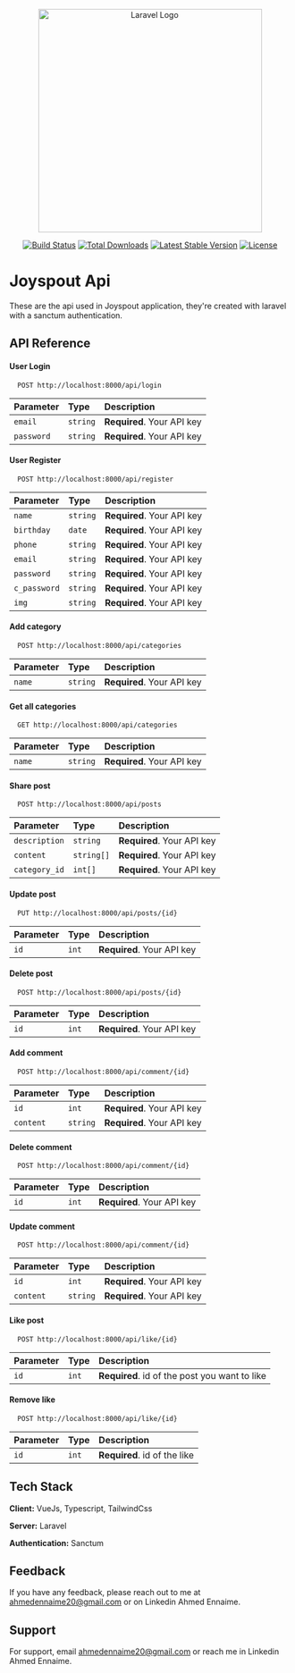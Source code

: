 <p align="center"><a href="https://laravel.com" target="_blank"><img src="https://raw.githubusercontent.com/laravel/art/master/logo-lockup/5%20SVG/2%20CMYK/1%20Full%20Color/laravel-logolockup-cmyk-red.svg" width="400" alt="Laravel Logo"></a></p>

<p align="center">
<a href="https://github.com/laravel/framework/actions"><img src="https://github.com/laravel/framework/workflows/tests/badge.svg" alt="Build Status"></a>
<a href="https://packagist.org/packages/laravel/framework"><img src="https://img.shields.io/packagist/dt/laravel/framework" alt="Total Downloads"></a>
<a href="https://packagist.org/packages/laravel/framework"><img src="https://img.shields.io/packagist/v/laravel/framework" alt="Latest Stable Version"></a>
<a href="https://packagist.org/packages/laravel/framework"><img src="https://img.shields.io/packagist/l/laravel/framework" alt="License"></a>
</p>

# Joyspout Api

These are the api used in Joyspout application, they're created with laravel with a sanctum authentication.

## API Reference

#### User Login

```http
  POST http://localhost:8000/api/login
```

| Parameter  | Type     | Description                |
| :--------- | :------- | :------------------------- |
| `email`    | `string` | **Required**. Your API key |
| `password` | `string` | **Required**. Your API key |

#### User Register

```http
  POST http://localhost:8000/api/register
```

| Parameter    | Type     | Description                |
| :----------- | :------- | :------------------------- |
| `name`       | `string` | **Required**. Your API key |
| `birthday`   | `date`   | **Required**. Your API key |
| `phone`      | `string` | **Required**. Your API key |
| `email`      | `string` | **Required**. Your API key |
| `password`   | `string` | **Required**. Your API key |
| `c_password` | `string` | **Required**. Your API key |
| `img`        | `string` | **Required**. Your API key |

#### Add category

```http
  POST http://localhost:8000/api/categories
```

| Parameter | Type     | Description                |
| :-------- | :------- | :------------------------- |
| `name`    | `string` | **Required**. Your API key |

#### Get all categories

```http
  GET http://localhost:8000/api/categories
```

| Parameter | Type     | Description                |
| :-------- | :------- | :------------------------- |
| `name`    | `string` | **Required**. Your API key |

#### Share post

```http
  POST http://localhost:8000/api/posts
```

| Parameter     | Type       | Description                |
| :------------ | :--------- | :------------------------- |
| `description` | `string`   | **Required**. Your API key |
| `content`     | `string[]` | **Required**. Your API key |
| `category_id` | `int[]`    | **Required**. Your API key |

#### Update post

```http
  PUT http://localhost:8000/api/posts/{id}
```

| Parameter | Type  | Description                |
| :-------- | :---- | :------------------------- |
| `id`      | `int` | **Required**. Your API key |

#### Delete post

```http
  POST http://localhost:8000/api/posts/{id}
```

| Parameter | Type  | Description                |
| :-------- | :---- | :------------------------- |
| `id`      | `int` | **Required**. Your API key |

#### Add comment

```http
  POST http://localhost:8000/api/comment/{id}
```

| Parameter | Type     | Description                |
| :-------- | :------- | :------------------------- |
| `id`      | `int`    | **Required**. Your API key |
| `content` | `string` | **Required**. Your API key |

#### Delete comment

```http
  POST http://localhost:8000/api/comment/{id}
```

| Parameter | Type  | Description                |
| :-------- | :---- | :------------------------- |
| `id`      | `int` | **Required**. Your API key |

#### Update comment

```http
  POST http://localhost:8000/api/comment/{id}
```

| Parameter | Type     | Description                |
| :-------- | :------- | :------------------------- |
| `id`      | `int`    | **Required**. Your API key |
| `content` | `string` | **Required**. Your API key |

#### Like post

```http
  POST http://localhost:8000/api/like/{id}
```

| Parameter | Type  | Description                                   |
| :-------- | :---- | :-------------------------------------------- |
| `id`      | `int` | **Required**. id of the post you want to like |

#### Remove like

```http
  POST http://localhost:8000/api/like/{id}
```

| Parameter | Type  | Description                  |
| :-------- | :---- | :--------------------------- |
| `id`      | `int` | **Required**. id of the like |

## Tech Stack

**Client:** VueJs, Typescript, TailwindCss

**Server:** Laravel

**Authentication:** Sanctum

## Feedback

If you have any feedback, please reach out to me at ahmedennaime20@gmail.com or on Linkedin Ahmed Ennaime.

## Support

For support, email ahmedennaime20@gmail.com or reach me in Linkedin Ahmed Ennaime.
